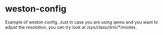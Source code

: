 # weston-config
Example of weston config.
Just in case you are using qemu and you want to adjust the resolution, you can try look at /sys/class/drm/*/modes.
